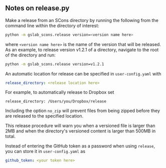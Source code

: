 ## Notes on release.py

Make a release from an SCons directory by running the following
from the command line within the directory of interest:

```sh
python -m gslab_scons.release version=<version name here>
```
    
where `<version name here>` is the name of the version that 
will be released. As an example, to release version
v1.2.1 of a directory, navigate to the root of the directory and run:

```sh
python -m gslab_scons.release version=v1.2.1
```

An automatic location for release can be specified in `user-config.yaml` with 

```yaml
release_directory: <release location here>
```

For example, to automatically release to Dropbox set

```
release_directory: /Users/you/Dropbox/release
``` 

Including the option `no_zip` will prevent files
from being zipped before they are released to the specified location.  

This release procedure will warn you when a versioned file
is larger than 2MB and when the directory's versioned content
is larger than 500MB in total.  

Instead of entering the GitHub token as a password when using `release`,
you can store it in `user-config.yaml` as

```yaml
github_token: <your token here>
```
